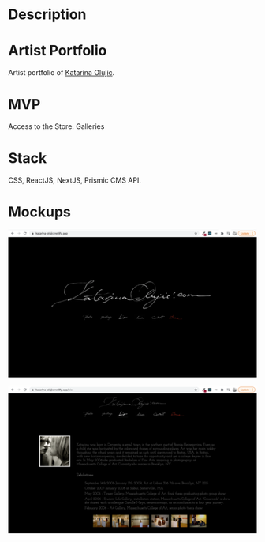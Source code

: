 # Description
# Artist Portfolio

Artist portfolio of [Katarina Olujic](https://katarina-olujic.netlify.app/).

# MVP

Access to the Store. Galleries

# Stack

CSS, ReactJS, NextJS, Prismic CMS API.


# Mockups

![](ko1.png)

![](ko2.png)


